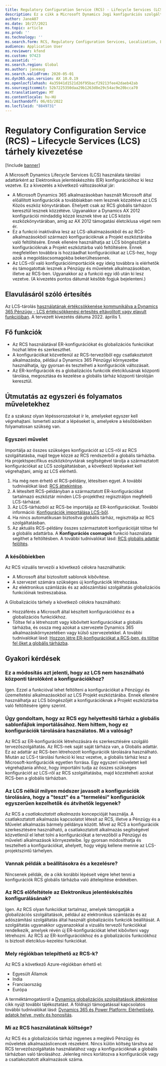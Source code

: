 ```yaml
---
title: Regulatory Configuration Service (RCS) - Lifecycle Services (LCS) tárhely kivezetése
description: Ez a cikk a Microsoft Dynamics Jogi konfigurációs szolgáltatás (RCS) globális tárházának részeként tervezett Lifecycle Services (LCS) tárolók értékcsökkenéséről nyújt tájékoztatást.
author: JaneA07
ms.date: 10/27/2021
ms.topic: article
ms.prod: ''
ms.technology: ''
ms.search.form: RCS, Regulatory Configuration Services, Localization, LCS storage, LCS storage deprecation
audience: Application User
ms.reviewer: kfend
ms.custom: 97423
ms.assetid: ''
ms.search.region: Global
ms.author: janeaug
ms.search.validFrom: 2020-05-01
ms.dyn365.ops.version: AX 10.0.19
ms.openlocfilehash: 4a35941d1521d26f95bacf29213fee42daeb42ab
ms.sourcegitcommit: 52b7225350daa29b1263d8e29c54ac9e20bcca70
ms.translationtype: MT
ms.contentlocale: hu-HU
ms.lasthandoff: 06/03/2022
ms.locfileid: "8849731"
---
```

# <a name="regulatory-configuration-service-rcs--lifecycle-services-lcs-storage-deprecation"></a>Regulatory Configuration Service (RCS) – Lifecycle Services (LCS) tárhely kivezetése

[!include [banner](../includes/banner.md)]

A Microsoft Dynamics Lifecycle Services (LCS) használata tárolási adattárként az Elektronikus jelentéskészítés (ER) konfigurációihoz ki lesz vezetve. Ez a kivezetés a következő változásokkal jár:

- A Microsoft Dynamics 365 alkalmazásokban használt Microsoft által előállított konfigurációk a továbbiakban nem lesznek közzétéve az LCS Közös eszköz könyvtárában. Ehelyett csak az RCS globális tárházon keresztül lesznek közzétéve. Ugyanakkor a Dynamics AX 2012 konfigurációi mindaddig közzé lesznek téve az LCS közös eszközkönyvtárában, amíg az AX 2012 támogatási életciklusa véget nem ér.
- Ez a funkció inaktiválva lesz az LCS-alkalmazásokból és az RCS-alkalmazásokból származó konfigurációknak a Projekt eszköztárába való feltöltésére. Ennek ellenére használhatja az LCS böngészőjét a konfigurációknak a Projekt eszköztárba való feltöltésére. Ennek megfelelően továbbra is hozzáadhat konfigurációkat az LCS-hez, hogy azok a megoldáscsomagokba bekerülhessenek.
- Az LCS-ről való konfigurációimportációk egy ideig továbbra is elérhetők és támogatottak lesznek a Pénzügy és műveletek alkalmazásokban, illetve az RCS-ben. Ugyanakkor az a funkció egy idő után ki lesz vezetve. (A kivezetés pontos dátumát később fogjuk bejelenteni.)

## <a name="deprecation-notice"></a>Elavulásáról szóló értesítés

Az LCS-tárolás [használatának értékcsökkenése kommunikálva a Dynamics 365 Pénzügy - LCS értékcsökkenési értesítés eltávolított vagy elavult funkcióiban](../get-started/removed-deprecated-features-finance.md#features-removed-or-deprecated-in-the-finance-10017-release). A tervezett kivezetés dátuma 2022. április 1.

## <a name="key-features"></a>Fő funkciók

- Az RCS használatával ER-konfigurációkat és globalizációs funkciókat hozhat létre és szerkeszthet.
- A konfigurációkat közvetlenül az RCS-tervezőből egy csatlakoztatott alkalmazásba, például a Dynamics 365 Pénzügyi környezetbe használhatja, így gyorsan és tesztelheti a konfigurációk változásait.
- Az ER-konfigurációk és a globalizációs funkciók életciklusának központi tárolása, megosztása és kezelése a globális tárház központi tárolóján keresztül.

## <a name="guidance-for-one-time-and-ongoing-actions"></a>Útmutatás az egyszeri és folyamatos műveletekhez

Ez a szakasz olyan lépéssorozatokat ír le, amelyeket egyszer kell végrehajtani. Ismerteti azokat a lépéseket is, amelyekre a későbbiekben folyamatosan szükség van.

### <a name="one-time-action"></a>Egyszeri művelet

Importálja az összes szükséges konfigurációt az LCS-ről az RCS szolgáltatásba, majd tegye közzé az RCS rendszerből a globális tárházba. Ha projektspecifikus eszközkönyvtárak segítségével tárolja a származtatott konfigurációkat az LCS szolgáltatásban, a következő lépéseket kell végrehajtani, amíg az LCS elérhető.

1. Ha még nem érhető el RCS-példány, létesítsen egyet. A további tudnivalókat lásd: [RCS áttekintése](rcs-overview.md).
2. A létesített RCS-példányban a származtatott ER-konfigurációkat tartalmazó eszköztár minden LCS-projekthez regisztráljon megfelelő LCS-tárházat.
3. Az LCS-tárházból az RCS-be importálja az ER-konfigurációkat. További információ: [Konfigurációk importálása LCS-ből](/dynamics365/fin-ops-core/dev-itpro/analytics/tasks/er-import-configuration-lifecycle-services).
4. Ha nincs automatikusan biztosítva globális tárház, regisztrálja az RCS szolgáltatásban.
5. Az aktuális RCS-példány összes származtatott konfigurációját töltse fel a globális adattárba. A **Konfigurációs csomagok** funkció használata segíthet a feltöltésben. A további tudnivalókat lásd: [RCS globális adattár felöltés](rcs-global-repo-upload.md).

### <a name="going-forward"></a>A későbbiekben

Az RCS vizuális tervezői a következő célokra használhatók:

- A Microsoft által biztosított sablonok kibővítése.
- A szervezet számára szükséges új konfigurációk létrehozása.
- Az elektronikus számlázás és az adószámítási szolgáltatás globalizációs funkcióinak testreszabása.

A Globalizációs tárhely a következő célokra használható:

- Hozzáférés a Microsoft által készített konfigurációkhoz és a globalizációs funkciókhoz.
- Töltse fel a létrehozott vagy kibővített konfigurációkat a globális tárházba, és ossza meg azokat a szervezete Dynamics 365 alkalmazáskörnyezetében vagy külső szervezetekkel. A további tudnivalókat lásd: [Hozzon létre ER-konfigurációkat a RCS-ben, és töltse fel őket a globális tárházba](rcs-global-repo-upload.md).

## <a name="frequently-asked-questions"></a>Gyakori kérdések

### <a name="does-this-change-mean-that-lcs-cant-be-used-as-central-storage-for-configurations"></a>Ez a módosítás azt jelenti, hogy az LCS nem használható központi tárolóként a konfigurációkhoz?

Igen. Ezzel a funkcióval lehet feltölteni a konfigurációkat a Pénzügyi és üzemeltetési alkalmazásokból az LCS Projekt eszköztárába. Ennek ellenére használhatja az LCS böngészőjét a konfigurációknak a Projekt eszköztárba való feltöltésére igény szerint.

### <a name="i-thought-that-rcs-was-a-replacement-repository-for-importing-global-template-files-i-didnt-think-that-its-used-to-store-configurations-which-is-correct"></a>Úgy gondoltam, hogy az RCS egy helyettesítő tárház a globális sablonfájlok importálásához. Nem hittem, hogy ez konfigurációk tárolására használatos. Mi a valóság?

Az RCS az ER-konfigurációk létrehozására és szerkesztésére szolgáló tervezőszolgáltatás. Az RCS-nek saját saját tárháza van, a Globális adattár. Ez az adattár az RCS-ben létrehozott konfigurációk tárolására használható. Miután az LCS-t tárolási funkció ki lesz vezetve, a globális tárház lesz a Microsoft-konfigurációk egyetlen forrása. Egy egyszeri műveletet kell végrehajtania ahhoz, hogy importálni tudja az összes szükséges konfigurációt az LCS-ről az RCS szolgáltatásba, majd közzéteheti azokat RCS-ben a globális tárházban.

### <a name="without-lcs-what-is-the-suggested-way-to-store-configurations-so-that-test-and-production-configurations-can-easily-be-managed-and-transferred"></a>Az LCS nélkül milyen módszer javasolt a konfigurációk tárolására, hogy a "teszt" és a "termelési" konfigurációk egyszerűen kezelhetők és átvihetők legyenek?

Az RCS a *csatlakoztatott alkalmazás* koncepcióját használja. A csatlakoztatott alkalmazás kapcsolatot létesít az RCS, illetve a Pénzügy és a Művelet alkalmazás bármely példánya között. Mivel az RCS a konfigurációk szerkesztésére használható, a csatlakoztatott alkalmazás segítségével közvetlenül el lehet tolni a konfigurációkat a tervezőből a Pénzügyi és műveleti alkalmazások környezeteibe. Így gyorsan módosíthatja és tesztelheti a konfigurációkat, ahelyett, hogy végig kellene mennie az LCS-projektszintű tárhelyen.

### <a name="are-there-any-examples-that-show-the-setup-and-management"></a>Vannak példák a beállításokra és a kezelésre?

Nincsenek példák, de a cikk korábbi lépéseit végre lehet tenni a konfigurációk RCS globális tárházba való áttelepítése érdekében.

### <a name="is-rcs-a-prerequisite-to-configure-electronic-reporting"></a>Az RCS előfeltétele az Elektronikus jelentéskészítés konfigurálásának?

Igen. Az RCS olyan funkciókat tartalmaz, amelyek támogatják a globalizációs szolgáltatások, például az elektronikus számlázás és az adószámítási szolgáltatás által használt globalizációs funkciók beállítását. A szolgáltatás ugyanakkor ugyanazokkal a vizuális tervezői funkciókkal rendelkezik, amelyek révén új ER-konfigurációkat lehet kibővíteni vagy létrehozni. Az RCS az ER-konfigurációkhoz és a globalizációs funkciókhoz is biztosít életciklus-kezelési funkciókat.

### <a name="which-regions-can-rcs-be-deployed-in"></a>Mely régiókban telepíthető az RCS-k?

Az RCS a következő Azure-régiókban érhető el:

- Egyesült Államok
- India
- Franciaország
- Európa

A terméktámogatásról a [Dynamics globalizációs szolgáltatások áttekintése](globalization-services-overview.md) cikk nyújt további tájékoztatást. A földrajzi támogatással kapcsolatos további tudnivalókat lásd: [Dynamics 365 és Power Platform: Elérhetőség, adatok helye, nyelv és honosítás](https://aka.ms/rcs/D365Productavailabilityguide).

### <a name="whats-the-cost-of-using-rcs"></a>Mi az RCS használatának költsége?

Az RCS és a globalizációs tárház ingyenes a meglévő Pénzügy és műveletek alkalmazáslicencek részeként. Nincs külön költség társítva az RCS tervezőszolgáltatás használatához vagy a konfigurációknak a globális tárházban való tárolásához. Jelenleg nincs korlátozva a konfigurációk vagy a csatlakoztatott alkalmazások száma.